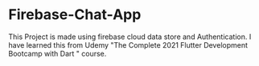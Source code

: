 # Firebase-Chat-App

This Project is made using firebase cloud data store and Authentication.
I have learned this from Udemy "The Complete 2021 Flutter Development Bootcamp with Dart
" course.
